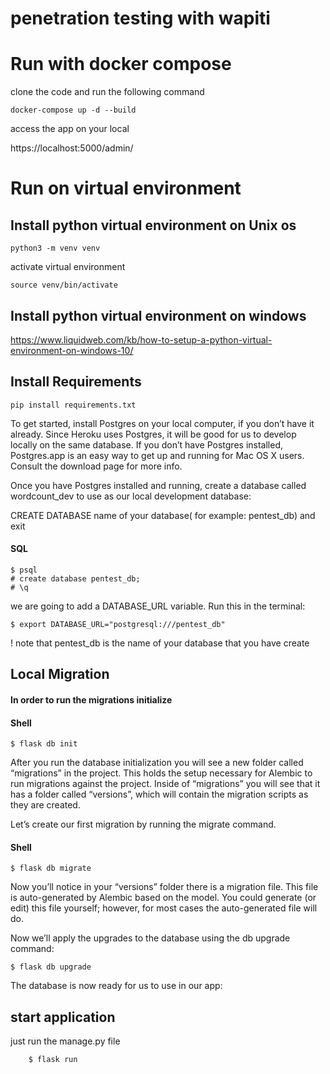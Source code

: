 # penetration testing with wapiti
# Run with docker compose

clone the code and run the following command

`docker-compose up -d --build`

access the app on your local

https://localhost:5000/admin/

# Run on virtual environment
## Install python virtual environment on Unix os

`python3 -m venv venv`

activate virtual environment

`source venv/bin/activate`

## Install python virtual environment on windows

https://www.liquidweb.com/kb/how-to-setup-a-python-virtual-environment-on-windows-10/

## Install Requirements
    pip install requirements.txt

To get started, install Postgres on your local computer, if you don’t have it already. Since Heroku uses Postgres, it
will be good for us to develop locally on the same database. If you don’t have Postgres installed, Postgres.app is an
easy way to get up and running for Mac OS X users. Consult the download page for more info.

Once you have Postgres installed and running, create a database called wordcount_dev to use as our local development
database:

CREATE DATABASE  name of your database( for example: pentest_db)
and exit
#### SQL
    
    $ psql
    # create database pentest_db;
    # \q

we are going to add a DATABASE_URL variable. Run this in the terminal:

    $ export DATABASE_URL="postgresql:///pentest_db"

! note that pentest_db is the name of your database that you have 
create

## Local Migration

#### In order to run the migrations initialize
#### Shell
    $ flask db init

After you run the database initialization you will see a new folder called “migrations” in the project. This holds the setup necessary for Alembic to run migrations against the project. Inside of “migrations” you will see that it has a folder called “versions”, which will contain the migration scripts as they are created.

Let’s create our first migration by running the migrate command.
#### Shell
    $ flask db migrate

Now you’ll notice in your “versions” folder there is a migration file. This file is auto-generated by Alembic based on the model. You could generate (or edit) this file yourself; however, for most cases the auto-generated file will do.

Now we’ll apply the upgrades to the database using the db upgrade command:

    $ flask db upgrade

The database is now ready for us to use in our app:

## start application
just run the manage.py file

        $ flask run 
